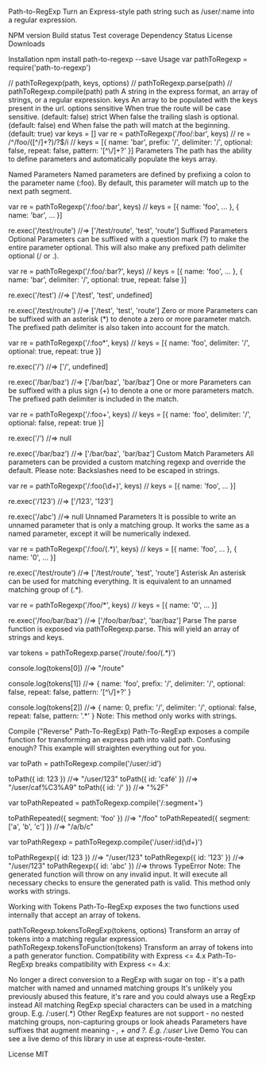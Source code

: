 Path-to-RegExp
Turn an Express-style path string such as /user/:name into a regular expression.

NPM version Build status Test coverage Dependency Status License Downloads

Installation
npm install path-to-regexp --save
Usage
var pathToRegexp = require('path-to-regexp')

// pathToRegexp(path, keys, options)
// pathToRegexp.parse(path)
// pathToRegexp.compile(path)
path A string in the express format, an array of strings, or a regular expression.
keys An array to be populated with the keys present in the url.
options
sensitive When true the route will be case sensitive. (default: false)
strict When false the trailing slash is optional. (default: false)
end When false the path will match at the beginning. (default: true)
var keys = []
var re = pathToRegexp('/foo/:bar', keys)
// re = /^\/foo\/([^\/]+?)\/?$/i
// keys = [{ name: 'bar', prefix: '/', delimiter: '/', optional: false, repeat: false, pattern: '[^\\/]+?' }]
Parameters
The path has the ability to define parameters and automatically populate the keys array.

Named Parameters
Named parameters are defined by prefixing a colon to the parameter name (:foo). By default, this parameter will match up to the next path segment.

var re = pathToRegexp('/:foo/:bar', keys)
// keys = [{ name: 'foo', ... }, { name: 'bar', ... }]

re.exec('/test/route')
//=> ['/test/route', 'test', 'route']
Suffixed Parameters
Optional
Parameters can be suffixed with a question mark (?) to make the entire parameter optional. This will also make any prefixed path delimiter optional (/ or .).

var re = pathToRegexp('/:foo/:bar?', keys)
// keys = [{ name: 'foo', ... }, { name: 'bar', delimiter: '/', optional: true, repeat: false }]

re.exec('/test')
//=> ['/test', 'test', undefined]

re.exec('/test/route')
//=> ['/test', 'test', 'route']
Zero or more
Parameters can be suffixed with an asterisk (*) to denote a zero or more parameter match. The prefixed path delimiter is also taken into account for the match.

var re = pathToRegexp('/:foo*', keys)
// keys = [{ name: 'foo', delimiter: '/', optional: true, repeat: true }]

re.exec('/')
//=> ['/', undefined]

re.exec('/bar/baz')
//=> ['/bar/baz', 'bar/baz']
One or more
Parameters can be suffixed with a plus sign (+) to denote a one or more parameters match. The prefixed path delimiter is included in the match.

var re = pathToRegexp('/:foo+', keys)
// keys = [{ name: 'foo', delimiter: '/', optional: false, repeat: true }]

re.exec('/')
//=> null

re.exec('/bar/baz')
//=> ['/bar/baz', 'bar/baz']
Custom Match Parameters
All parameters can be provided a custom matching regexp and override the default. Please note: Backslashes need to be escaped in strings.

var re = pathToRegexp('/:foo(\\d+)', keys)
// keys = [{ name: 'foo', ... }]

re.exec('/123')
//=> ['/123', '123']

re.exec('/abc')
//=> null
Unnamed Parameters
It is possible to write an unnamed parameter that is only a matching group. It works the same as a named parameter, except it will be numerically indexed.

var re = pathToRegexp('/:foo/(.*)', keys)
// keys = [{ name: 'foo', ... }, { name: '0', ... }]

re.exec('/test/route')
//=> ['/test/route', 'test', 'route']
Asterisk
An asterisk can be used for matching everything. It is equivalent to an unnamed matching group of (.*).

var re = pathToRegexp('/foo/*', keys)
// keys = [{ name: '0', ... }]

re.exec('/foo/bar/baz')
//=> ['/foo/bar/baz', 'bar/baz']
Parse
The parse function is exposed via pathToRegexp.parse. This will yield an array of strings and keys.

var tokens = pathToRegexp.parse('/route/:foo/(.*)')

console.log(tokens[0])
//=> "/route"

console.log(tokens[1])
//=> { name: 'foo', prefix: '/', delimiter: '/', optional: false, repeat: false, pattern: '[^\\/]+?' }

console.log(tokens[2])
//=> { name: 0, prefix: '/', delimiter: '/', optional: false, repeat: false, pattern: '.*' }
Note: This method only works with strings.

Compile ("Reverse" Path-To-RegExp)
Path-To-RegExp exposes a compile function for transforming an express path into valid path. Confusing enough? This example will straighten everything out for you.

var toPath = pathToRegexp.compile('/user/:id')

toPath({ id: 123 }) //=> "/user/123"
toPath({ id: 'café' }) //=> "/user/caf%C3%A9"
toPath({ id: '/' }) //=> "%2F"

var toPathRepeated = pathToRegexp.compile('/:segment+')

toPathRepeated({ segment: 'foo' }) //=> "/foo"
toPathRepeated({ segment: ['a', 'b', 'c'] }) //=> "/a/b/c"

var toPathRegexp = pathToRegexp.compile('/user/:id(\\d+)')

toPathRegexp({ id: 123 }) //=> "/user/123"
toPathRegexp({ id: '123' }) //=> "/user/123"
toPathRegexp({ id: 'abc' }) //=> throws TypeError
Note: The generated function will throw on any invalid input. It will execute all necessary checks to ensure the generated path is valid. This method only works with strings.

Working with Tokens
Path-To-RegExp exposes the two functions used internally that accept an array of tokens.

pathToRegexp.tokensToRegExp(tokens, options) Transform an array of tokens into a matching regular expression.
pathToRegexp.tokensToFunction(tokens) Transform an array of tokens into a path generator function.
Compatibility with Express <= 4.x
Path-To-RegExp breaks compatibility with Express <= 4.x:

No longer a direct conversion to a RegExp with sugar on top - it's a path matcher with named and unnamed matching groups
It's unlikely you previously abused this feature, it's rare and you could always use a RegExp instead
All matching RegExp special characters can be used in a matching group. E.g. /:user(.*)
Other RegExp features are not support - no nested matching groups, non-capturing groups or look aheads
Parameters have suffixes that augment meaning - *, + and ?. E.g. /:user*
Live Demo
You can see a live demo of this library in use at express-route-tester.

License
MIT
